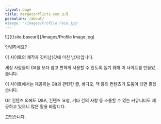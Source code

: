 ```yaml
---
layout: page
title: mergeconflicts.com 소개
permalink: /about/
#image: '/images/Profile Face.jpg'
---
```


![]({{site.baseurl}}/images/Profile Image.jpg)

안녕하세요?

이 사이트의 제작자 깃미남(깃에 미친 남자)입니다.

세상 사람들이 Git을 보다 쉽고 편하게 사용할 수 있도록 돕기 위해 이 사이트를 만들었습니다.

이 사이트에서는 제공하는 Git과 관련한 글, 비디오, 책 등의 컨텐츠가 도움이 되면 좋겠습니다.

Git 컨텐츠 외에도 Q&A, 컨텐츠 요청, 기타 건의 사항 등 소통할 수 있는 커뮤니티도 제공하고 있으니 많은 활용 바랍니다.

고맙습니다.
